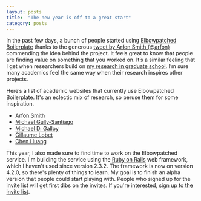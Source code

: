 ```yaml
---
layout: posts
title:  "The new year is off to a great start"
category: posts
---
```


In the past few days, a bunch of people started using [Elbowpatched Boilerplate](http://ianli.github.io/elbowpatched-boilerplate)
thanks to the generous [tweet by Arfon Smith (@arfon)](https://twitter.com/arfon/status/557964384652099584) commending the idea behind the project.
It feels great to know that people are finding value on something that you worked on.
It&rsquo;s a similar feeling that I get when researchers build on [my research in graduate school](http://www.ianli.com/research).
I&rsquo;m sure many academics feel the same way when their research inspires other projects.

Here&rsquo;s a list of academic websites that currently use Elbowpatched Boilerplate.
It's an eclectic mix of research, so peruse them for some inspiration.

* [Arfon Smith](http://arfon.github.io/elbowpatched-boilerplate/)
* [Michael Gully-Santiago](http://gully.github.io/)
* [Michael D. Galloy](http://mgalloy.github.io/elbowpatched-boilerplate/)
* [Gillaume Lobet](http://www.gillaumelobet.be)
* [Chen Huang](http://huangchen1988.com/)

This year, I also made sure to find time to work on the Elbowpatched service.
I'm building the service using the [Ruby on Rails](http://rubyonrails.org/) web framework,
which I haven't used since version 2.3.2.
The framework is now on version 4.2.0, so there's plenty of things to learn.
My goal is to finish an alpha version that people could start playing with.
People who signed up for the invite list will get first dibs on the invites.
If you're interested, [sign up to the invite list](http://tinyletter.com/elbowpatched).